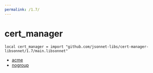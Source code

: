 ```yaml
---
permalink: /1.7/
---
```


# cert_manager

```jsonnet
local cert_manager = import "github.com/jsonnet-libs/cert-manager-libsonnet/1.7/main.libsonnet"
```



* [acme](acme/index.md)
* [nogroup](nogroup/index.md)